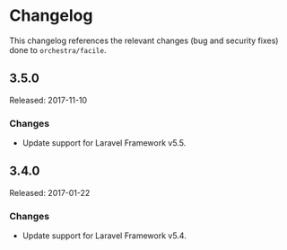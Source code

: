 # Changelog

This changelog references the relevant changes (bug and security fixes) done to `orchestra/facile`.

## 3.5.0

Released: 2017-11-10

### Changes

* Update support for Laravel Framework v5.5.

## 3.4.0

Released: 2017-01-22

### Changes

* Update support for Laravel Framework v5.4.
